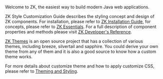 Welcome to ZK, the easiest way to build modern Java web applications.

ZK Style Customization Guide describes the styling concept and design of
ZK components. For installation, please refer to [ZK Installation Guide](/zk_installation_guide/before_you_start), for concepts, please refer to
[ZK Essentials](http://books.zkoss.org/zkessentials-book/master/). For a
full description of component properties and methods please visit [ZK Developer's Reference]({{site.baseurl}}/zk_dev_ref/overture/overture).

[ZK Themes](http://code.google.com/p/zkthemes/) is an open source
project that has a collection of various themes, including breeze,
silvertail and sapphire. You could derive your own theme from any of
them and it is also a good source to know how a custom theme works.

For more details about customize theme and how to apply customize CSS,
please refer to [ Theming and Styling]({{site.baseurl}}/zk_dev_ref/theming_and_styling).

